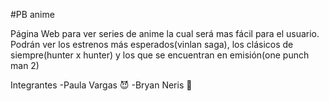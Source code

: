 #PB anime

Página Web para ver series de anime la cual será mas fácil para el usuario.
Podrán ver los estrenos más esperados(vinlan saga), los clásicos de siempre(hunter x hunter) y los que se encuentran en emisión(one punch man 2)

Integrantes
-Paula Vargas :smiling_imp:
-Bryan Neris :penguin:
